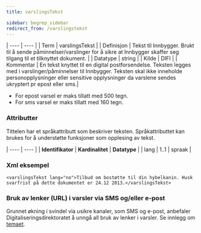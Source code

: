 ```yaml
---
title: varslingsTekst

sidebar: begrep_sidebar
redirect_from: /varslingstekst
---
```


| ---- | ---- |
| Term | varslingsTekst |
| Definisjon | Tekst til Innbygger. Brukt til å sende påminnelser/varslinger for å sikre at Innbygger skaffer seg tilgang til et tilknyttet dokument. |
| Datatype | string |
| Kilde | DIFI |
| Kommentar | En tekst knyttet til en digital postforsendelse. Teksten legges med i varslinger/påminnelser til Innbygger. Teksten skal ikke inneholde personopplysninger eller sensitive opplysninger da varslene sendes ukryptert pr epost eller sms.|

* For epost varsel er maks tillatt med 500 tegn.
* For sms varsel er maks tillatt med 160 tegn. 

### Attributter

Tittelen har et språkattributt som beskriver teksten. Språkattributtet kan brukes for å understøtte funksjoner som opplesing av tekst.

| ---- | ---- |
| **Identifikator** | **Kardinalitet** | **Datatype** |
| lang              | 1..1             | spraak       |


### Xml eksempel

```
<varslingsTekst lang="no">Tilbud om bostøtte til din hybelkanin. Husk svarfrist på dette dokumentet er 24.12 2013.</varslingsTekst>
```

### Bruk av lenker (URL) i varsler via SMS og/eller e-post

Grunnet økning i svindel via usikre kanaler, som SMS og e-post, anbefaler Digitaliseringsdirektoratet å unngå all bruk av lenker i varsler. Se innlegg om [temaet](https://samarbeid.digdir.no/digital-postkasse/lenke-eller-ikke-det-er-sporsmalet/1525).

